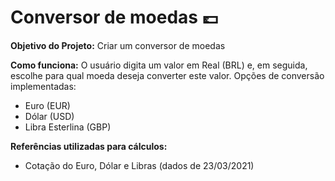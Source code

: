 # Conversor de moedas  💷

**Objetivo do Projeto:** Criar um conversor de moedas

**Como funciona:** O usuário digita um valor em Real (BRL) e, em seguida, escolhe para qual moeda deseja converter este valor.
Opções de conversão implementadas:
- Euro (EUR)
- Dólar (USD)
- Libra Esterlina (GBP)


**Referências utilizadas para cálculos:** 
- Cotação do Euro, Dólar e Libras (dados de 23/03/2021)
